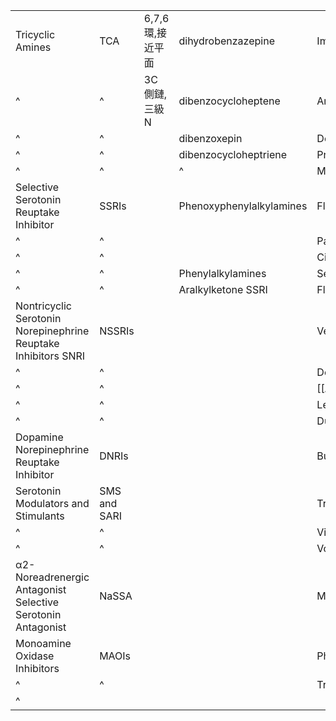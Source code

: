 
|                                                                   |              |                   |                          |                 |
| ----------------------------------------------------------------- | ------------ | ----------------- | ------------------------ | --------------- |
| Tricyclic Amines                                                  | TCA          | 6,7,6 環,接近平面 | dihydrobenzazepine       | Imipramine      |
| ^                                                                 | ^            | 3C 側鏈, 三級N    | dibenzocycloheptene      | Amitriptyline   |
| ^                                                                 | ^            |                   | dibenzoxepin             | Doxepin         |
| ^                                                                 | ^            |                   | dibenzocycloheptriene    | Protriptyline   |
| ^                                                                 | ^            |                   | ^                        | Maprotiline     |
| Selective Serotonin Reuptake Inhibitor                            | SSRIs        |                   | Phenoxyphenylalkylamines | Fluoxetine      |
| ^                                                                 | ^             |                   |                          | Paroxetine      |
| ^                                                                 | ^             |                   |                          | Citalopram      |
| ^                                                                 | ^             |                   | Phenylalkylamines        | Sertraline      |
| ^                                                                 | ^             |                   | Aralkylketone SSRI       | Fluvoxamine     |
| Nontricyclic Serotonin<br>Norepinephrine Reuptake Inhibitors SNRI | NSSRIs       |                   |                          | Venlafaxine     |
| ^                                                                 | ^             |                   |                          | Desvenlafaxine  |
| ^                                                                 |^              |                   |                          | [[Atomoxetine]] |
| ^                                                                 |  ^            |                   |                          | Levomilnacipran |
| ^                                                                 |  ^            |                   |                          | Duloxetine      |
| Dopamine<br>Norepinephrine Reuptake Inhibitor                     | DNRIs        |                   |                          | Bupropion       |
| Serotonin Modulators and Stimulants                               | SMS and SARI |                   |                          | Trazodone       |
| ^                                                                 |  ^            |                   |                          | Vilazodone      |
| ^                                                                 |  ^            |                   |                          | Vortioxetine    |
| α2-Noreadrenergic Antagonist<br>Selective Serotonin Antagonist    | NaSSA        |                   |                          | Mirtazapine     |
| Monoamine Oxidase Inhibitors                                      | MAOIs        |                   |                          | Phenelzine      |
| ^                                                                 |  ^            |                   |                          | Tranylcypromine |
| ^                                                                 |              |                   |                          |                 |

